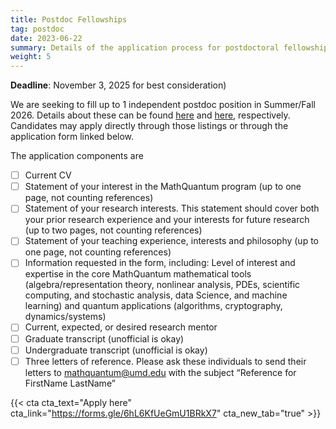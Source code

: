 ```yaml
---
title: Postdoc Fellowships
tag: postdoc
date: 2023-06-22
summary: Details of the application process for postdoctoral fellowships.
weight: 5
---
```


__Deadline__: November 3, 2025 for best consideration)

We are seeking to fill up to 1 independent postdoc position in Summer/Fall 2026.
Details about these can be found [here](https://www.mathjobs.org/jobs/list/25094) and [here](https://www.mathjobs.org/jobs/list/25095), respectively. Candidates may apply directly through those listings or through the application form linked below.

The application components are
- [ ] Current CV
- [ ] Statement of your interest in the MathQuantum program (up to one page, not counting references)
- [ ] Statement of your research interests. This statement should cover both your prior research experience and your interests for future research (up to two pages, not counting references)
- [ ] Statement of your teaching experience, interests and philosophy (up to one page, not counting references)
- [ ] Information requested in the form, including: Level of interest and expertise in the core MathQuantum mathematical tools (algebra/representation theory, nonlinear analysis, PDEs, scientific computing, and stochastic analysis, data Science, and machine learning) and quantum applications (algorithms, cryptography, dynamics/systems)
- [ ] Current, expected, or desired research mentor
- [ ] Graduate transcript (unofficial is okay)
- [ ] Undergraduate transcript (unofficial is okay)
- [ ] Three letters of reference. Please ask these individuals to send their letters to mathquantum@umd.edu with the subject “Reference for FirstName LastName”

{{< cta cta_text="Apply here" cta_link="https://forms.gle/6hL6KfUeGmU1BRkX7" cta_new_tab="true" >}}
